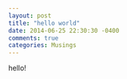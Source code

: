 ```yaml
---
layout: post
title: "hello world"
date: 2014-06-25 22:30:30 -0400
comments: true
categories: Musings
---
```

hello!
